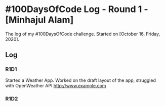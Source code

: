 # #100DaysOfCode Log - Round 1 - [Minhajul Alam]

The log of my #100DaysOfCode challenge. Started on [October 16, Friday, 2020].

## Log

### R1D1

Started a Weather App. Worked on the draft layout of the app, struggled with OpenWeather API http://www.example.com

### R1D2

